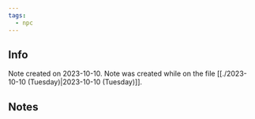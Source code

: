 ```yaml
---
tags:
  - npc
---
```


## Info
Note created on 2023-10-10.
Note was created while on the file [[./2023-10-10 (Tuesday)|2023-10-10 (Tuesday)]].
## Notes

